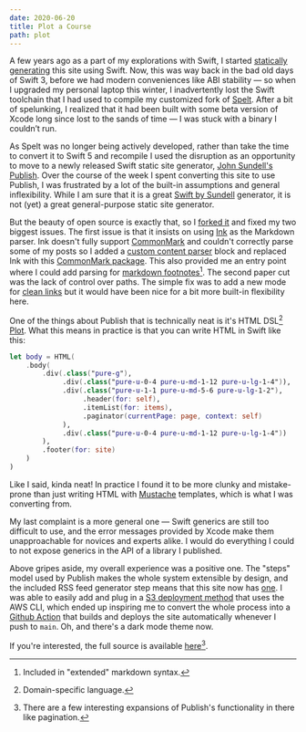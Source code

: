 ```yaml
---
date: 2020-06-20
title: Plot a Course
path: plot
---
```

A few years ago as a part of my explorations with Swift, I started [statically generating](/posts/generated-swiftly) this site using Swift. Now, this was way back in the bad old days of Swift 3, before we had modern conveniences like ABI stability — so when I upgraded my personal laptop this winter, I inadvertently lost the Swift toolchain that I had used to compile my customized fork of [Spelt](https://github.com/njdehoog/Spelt). After a bit of spelunking, I realized that it had been built with some beta version of Xcode long since lost to the sands of time — I was stuck with a binary I couldn’t run.

As Spelt was no longer being actively developed, rather than take the time to convert it to Swift 5 and recompile I used the disruption as an opportunity to move to a newly released Swift static site generator, [John Sundell's](https://twitter.com/johnsundell) [Publish](https://github.com/JohnSundell/Publish). Over the course of the week I spent converting this site to use Publish, I was frustrated by a lot of the built-in assumptions and general inflexibility. While I am sure that it is a great [Swift by Sundell](https://www.swiftbysundell.com) generator, it is not (yet) a great general-purpose static site generator.

But the beauty of open source is exactly that, so I [forked it](https://github.com/pvzig/Publish) and fixed my two biggest issues. The first issue is that it insists on using [Ink](https://github.com/JohnSundell/Ink) as the Markdown parser. Ink doesn't fully support [CommonMark](https://commonmark.org) and couldn't correctly parse some of my posts so I added a [custom content parser](https://github.com/pvzig/Publish/commit/74ab20ae5559f9e6c10ef0821e2325a7074ead79) block and replaced Ink with this [CommonMark package](https://github.com/SwiftDocOrg/CommonMark). This also provided me an entry point where I could add parsing for [markdown footnotes](https://github.com/pvzig/bytesized.co/blob/master/Sources/bytesized/CommonMark%2BFootnotes.swift)[^1]. The second paper cut was the lack of control over paths. The simple fix was to add a new mode for [clean links](https://github.com/pvzig/Publish/commit/248092234a0152516db894999e581371aa116876) but it would have been nice for a bit more built-in flexibility here.

One of the things about Publish that is technically neat is it's HTML DSL[^2] [Plot](https://github.com/JohnSundell/Plot). What this means in practice is that you can write HTML in Swift like this:

```swift
let body = HTML(
    .body(
        .div(.class("pure-g"),
             .div(.class("pure-u-0-4 pure-u-md-1-12 pure-u-lg-1-4")),
             .div(.class("pure-u-1-1 pure-u-md-5-6 pure-u-lg-1-2"),
                  .header(for: self),
                  .itemList(for: items),
                  .paginator(currentPage: page, context: self)
             ),
             .div(.class("pure-u-0-4 pure-u-md-1-12 pure-u-lg-1-4"))
        ),
        .footer(for: site)
    )
)
```

Like I said, kinda neat! In practice I found it to be more clunky and mistake-prone than just writing HTML with [Mustache](https://mustache.github.io) templates, which is what I was converting from.

My last complaint is a more general one — Swift generics are still too difficult to use, and the error messages provided by Xcode make them unapproachable for novices and experts alike. I would do everything I could to not expose generics in the API of a library I published.

Above gripes aside, my overall experience was a positive one. The "steps" model used by Publish makes the whole system extensible by design, and the included RSS feed generator step 
means that this site now has [one](/feed.rss). I was able to easily add and plug in a [S3 deployment method](https://github.com/pvzig/bytesized.co/blob/master/Sources/bytesized/main.swift#L65) that uses the AWS CLI, which ended up inspiring me to convert the whole process into a [Github Action](https://github.com/pvzig/bytesized.co/blob/master/.github/workflows/deploy.yml) that builds and deploys the site automatically whenever I push to `main`. Oh, and there's a dark mode theme now.

If you're interested, the full source is available [here](https://github.com/pvzig/bytesized.co)[^3].

[^1]: Included in "extended" markdown syntax.
[^2]: Domain-specific language.
[^3]: There are a few interesting expansions of Publish's functionality in there like pagination.
